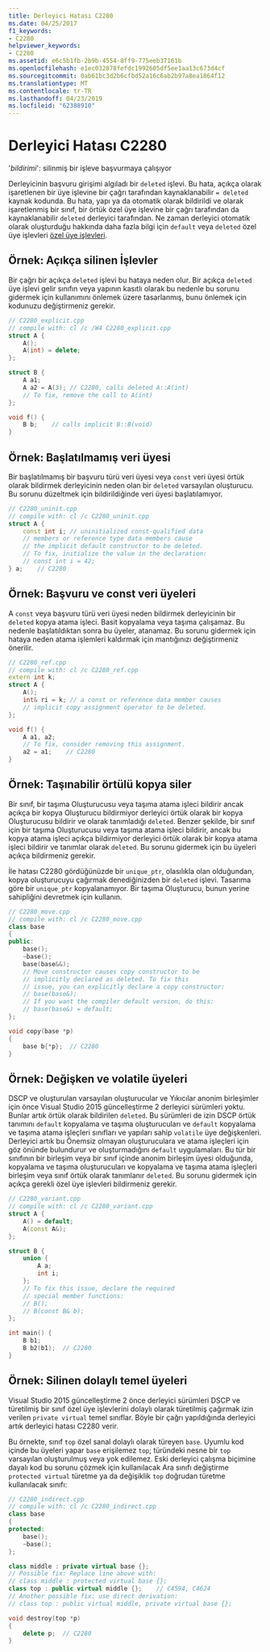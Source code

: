 ```yaml
---
title: Derleyici Hatası C2280
ms.date: 04/25/2017
f1_keywords:
- C2280
helpviewer_keywords:
- C2280
ms.assetid: e6c5b1fb-2b9b-4554-8ff9-775eeb37161b
ms.openlocfilehash: e1ec032878fefdc1992605df5ee1aa13c673d4cf
ms.sourcegitcommit: 0ab61bc3d2b6cfbd52a16c6ab2b97a8ea1864f12
ms.translationtype: MT
ms.contentlocale: tr-TR
ms.lasthandoff: 04/23/2019
ms.locfileid: "62388910"
---
```

# <a name="compiler-error-c2280"></a>Derleyici Hatası C2280

'*bildirimi*': silinmiş bir işleve başvurmaya çalışıyor

Derleyicinin başvuru girişimi algıladı bir `deleted` işlevi. Bu hata, açıkça olarak işaretlenen bir üye işlevine bir çağrı tarafından kaynaklanabilir `= deleted` kaynak kodunda. Bu hata, yapı ya da otomatik olarak bildirildi ve olarak işaretlenmiş bir sınıf, bir örtük özel üye işlevine bir çağrı tarafından da kaynaklanabilir `deleted` derleyici tarafından. Ne zaman derleyici otomatik olarak oluşturduğu hakkında daha fazla bilgi için `default` veya `deleted` özel üye işlevleri [özel üye işlevleri](../../cpp/special-member-functions.md).

## <a name="example-explicitly-deleted-functions"></a>Örnek: Açıkça silinen İşlevler

Bir çağrı bir açıkça `deleted` işlevi bu hataya neden olur. Bir açıkça `deleted` üye işlevi gelir sınıfın veya yapının kasıtlı olarak bu nedenle bu sorunu gidermek için kullanımını önlemek üzere tasarlanmış, bunu önlemek için kodunuzu değiştirmeniz gerekir.

```cpp
// C2280_explicit.cpp
// compile with: cl /c /W4 C2280_explicit.cpp
struct A {
    A();
    A(int) = delete;
};

struct B {
    A a1;
    A a2 = A(3); // C2280, calls deleted A::A(int)
    // To fix, remove the call to A(int)
};

void f() {
    B b;    // calls implicit B::B(void)
}
```

## <a name="example-uninitialized-data-members"></a>Örnek: Başlatılmamış veri üyesi

Bir başlatılmamış bir başvuru türü veri üyesi veya `const` veri üyesi örtük olarak bildirmek derleyicinin neden olan bir `deleted` varsayılan oluşturucu. Bu sorunu düzeltmek için bildirildiğinde veri üyesi başlatılamıyor.

```cpp
// C2280_uninit.cpp
// compile with: cl /c C2280_uninit.cpp
struct A {
    const int i; // uninitialized const-qualified data
    // members or reference type data members cause
    // the implicit default constructor to be deleted.
    // To fix, initialize the value in the declaration:
    // const int i = 42;
} a;    // C2280
```

## <a name="example-reference-and-const-data-members"></a>Örnek: Başvuru ve const veri üyeleri

A `const` veya başvuru türü veri üyesi neden bildirmek derleyicinin bir `deleted` kopya atama işleci. Basit kopyalama veya taşıma çalışamaz. Bu nedenle başlatıldıktan sonra bu üyeler, atanamaz. Bu sorunu gidermek için hataya neden atama işlemleri kaldırmak için mantığınızı değiştirmeniz önerilir.

```cpp
// C2280_ref.cpp
// compile with: cl /c C2280_ref.cpp
extern int k;
struct A {
    A();
    int& ri = k; // a const or reference data member causes
    // implicit copy assignment operator to be deleted.
};

void f() {
    A a1, a2;
    // To fix, consider removing this assignment.
    a2 = a1;    // C2280
}
```

## <a name="example-movable-deletes-implicit-copy"></a>Örnek: Taşınabilir örtülü kopya siler

Bir sınıf, bir taşıma Oluşturucusu veya taşıma atama işleci bildirir ancak açıkça bir kopya Oluşturucu bildirmiyor derleyici örtük olarak bir kopya Oluşturucusu bildirir ve olarak tanımladığı `deleted`. Benzer şekilde, bir sınıf için bir taşıma Oluşturucusu veya taşıma atama işleci bildirir, ancak bu kopya atama işleci açıkça bildirmiyor derleyici örtük olarak bir kopya atama işleci bildirir ve tanımlar olarak `deleted`. Bu sorunu gidermek için bu üyeleri açıkça bildirmeniz gerekir.

İle hatası C2280 gördüğünüzde bir `unique_ptr`, olasılıkla olan olduğundan, kopya oluşturucuyu çağırmak denediğinizden bir `deleted` işlevi. Tasarıma göre bir `unique_ptr` kopyalanamıyor. Bir taşıma Oluşturucu, bunun yerine sahipliğini devretmek için kullanın.

```cpp
// C2280_move.cpp
// compile with: cl /c C2280_move.cpp
class base
{
public:
    base();
    ~base();
    base(base&&);
    // Move constructor causes copy constructor to be
    // implicitly declared as deleted. To fix this
    // issue, you can explicitly declare a copy constructor:
    // base(base&);
    // If you want the compiler default version, do this:
    // base(base&) = default;
};

void copy(base *p)
{
    base b{*p};  // C2280
}
```

## <a name="example-variant-and-volatile-members"></a>Örnek: Değişken ve volatile üyeleri

DSCP ve oluşturulan varsayılan oluşturucular ve Yıkıcılar anonim birleşimler için önce Visual Studio 2015 güncelleştirme 2 derleyici sürümleri yoktu. Bunlar artık örtük olarak bildirilen `deleted`. Bu sürümleri de izin DSCP örtük tanımını `default` kopyalama ve taşıma oluşturucuları ve `default` kopyalama ve taşıma atama işleçleri sınıfları ve yapıları sahip `volatile` üye değişkenleri. Derleyici artık bu Önemsiz olmayan oluşturuculara ve atama işleçleri için göz önünde bulundurur ve oluşturmadığını `default` uygulamaları. Bu tür bir sınıfının bir birleşim veya bir sınıf içinde anonim birleşim üyesi olduğunda, kopyalama ve taşıma oluşturucuları ve kopyalama ve taşıma atama işleçleri birleşim veya sınıf örtük olarak tanımlanır `deleted`. Bu sorunu gidermek için açıkça gerekli özel üye işlevleri bildirmeniz gerekir.

```cpp
// C2280_variant.cpp
// compile with: cl /c C2280_variant.cpp
struct A {
    A() = default;
    A(const A&);
};

struct B {
    union {
        A a;
        int i;
    };
    // To fix this issue, declare the required
    // special member functions:
    // B();
    // B(const B& b);
};

int main() {
    B b1;
    B b2(b1);  // C2280
}
```

## <a name="example-indirect-base-members-deleted"></a>Örnek: Silinen dolaylı temel üyeleri

Visual Studio 2015 güncelleştirme 2 önce derleyici sürümleri DSCP ve türetilmiş bir sınıf özel üye işlevlerini dolaylı olarak türetilmiş çağırmak izin verilen `private virtual` temel sınıflar. Böyle bir çağrı yapıldığında derleyici artık derleyici hatası C2280 verir.

Bu örnekte, sınıf `top` özel sanal dolaylı olarak türeyen `base`. Uyumlu kod içinde bu üyeleri yapar `base` erişilemez `top`; türündeki nesne bir `top` varsayılan oluşturulmuş veya yok edilemez. Eski derleyici çalışma biçimine dayalı kod bu sorunu çözmek için kullanılacak Ara sınıfı değiştirme `protected virtual` türetme ya da değişiklik `top` doğrudan türetme kullanılacak sınıfı:

```cpp
// C2280_indirect.cpp
// compile with: cl /c C2280_indirect.cpp
class base
{
protected:
    base();
    ~base();
};

class middle : private virtual base {};
// Possible fix: Replace line above with:
// class middle : protected virtual base {};
class top : public virtual middle {};    // C4594, C4624
// Another possible fix: use direct derivation:
// class top : public virtual middle, private virtual base {};

void destroy(top *p)
{
    delete p;  // C2280
}
```
